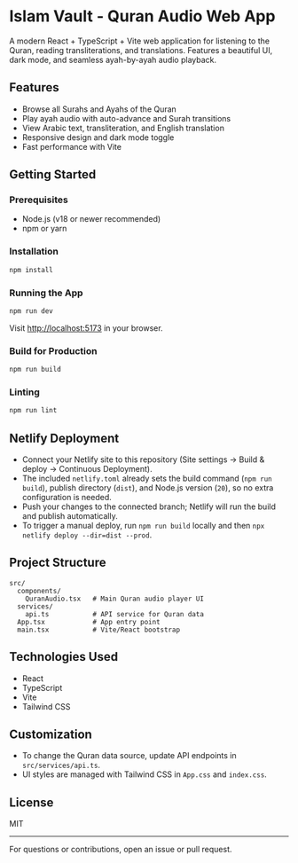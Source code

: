 # Islam Vault - Quran Audio Web App

A modern React + TypeScript + Vite web application for listening to the Quran, reading transliterations, and translations. Features a beautiful UI, dark mode, and seamless ayah-by-ayah audio playback.

## Features
- Browse all Surahs and Ayahs of the Quran
- Play ayah audio with auto-advance and Surah transitions
- View Arabic text, transliteration, and English translation
- Responsive design and dark mode toggle
- Fast performance with Vite

## Getting Started

### Prerequisites
- Node.js (v18 or newer recommended)
- npm or yarn

### Installation
```bash
npm install
```

### Running the App
```bash
npm run dev
```
Visit [http://localhost:5173](http://localhost:5173) in your browser.

### Build for Production
```bash
npm run build
```

### Linting
```bash
npm run lint
```

## Netlify Deployment
- Connect your Netlify site to this repository (Site settings → Build & deploy → Continuous Deployment).
- The included `netlify.toml` already sets the build command (`npm run build`), publish directory (`dist`), and Node.js version (`20`), so no extra configuration is needed.
- Push your changes to the connected branch; Netlify will run the build and publish automatically.
- To trigger a manual deploy, run `npm run build` locally and then `npx netlify deploy --dir=dist --prod`.

## Project Structure
```
src/
  components/
    QuranAudio.tsx   # Main Quran audio player UI
  services/
    api.ts           # API service for Quran data
  App.tsx            # App entry point
  main.tsx           # Vite/React bootstrap
```

## Technologies Used
- React
- TypeScript
- Vite
- Tailwind CSS

## Customization
- To change the Quran data source, update API endpoints in `src/services/api.ts`.
- UI styles are managed with Tailwind CSS in `App.css` and `index.css`.

## License
MIT

---

For questions or contributions, open an issue or pull request.
